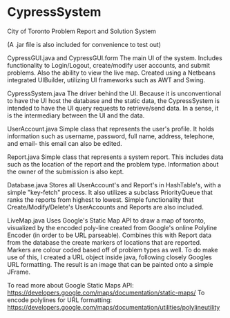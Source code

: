 # CypressSystem
City of Toronto Problem Report and Solution System

(A .jar file is also included for convenience to test out)


CypressGUI.java and CypressGUI.form
The main UI of the system. Includes functionality to Login/Logout, create/modify user accounts, and submit problems.
Also the ability to view the live map. Created using a Netbeans integrated UIBuilder, utilizing UI frameworks such as 
AWT and Swing. 


CypressSystem.java
The driver behind the UI. Because it is unconventional to have the UI host the database and the static data,
the CypressSystem is intended to have the UI query requests to retrieve/send data. In a sense, it is the intermediary between
the UI and the data.


UserAccount.java 
Simple class that represents the user's profile. It holds information such as username, password, full name, address, 
telephone, and email- this email can also be edited. 


Report.java
Simple class that represents a system report. This includes data such as the location of the report and the problem type. 
Information about the owner of the submission is also kept. 


Database.java
Stores all UserAccount's and Report's in HashTable's, with a simple "key-fetch" process. It also utilizes a subclass 
PriorityQueue that ranks the reports from highest to lowest. Simple functionality that Create/Modify/Delete's UserAccounts and
Reports are also included.


LiveMap.java
Uses Google's Static Map API to draw a map of toronto, visualized by the encoded poly-line created from Google's online
Polyline Encoder (in order to be URL parseable). Combines this with Report data from the database the create markers 
of locations that are reported. Markers are colour coded based off of problem types as well. To do make use of this, I created
a URL object inside java, following closely Googles URL formatting. The result is an image that can be painted onto a simple
JFrame. 

To read more about Google Static Maps API: https://developers.google.com/maps/documentation/static-maps/
To encode polylines for URL formatting: https://developers.google.com/maps/documentation/utilities/polylineutility





